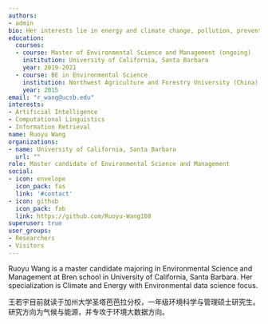 ```yaml
---
authors:
- admin
bio: Her interests lie in energy and climate change, pollution, prevention and remediation and applications of data science in environmental studies.
education:
  courses:
  - course: Master of Environmental Science and Management (ongoing)
    institution: University of California, Santa Barbara
    year: 2019-2021
  - course: BE in Environmental Science
    institution: Northwest Agriculture and Forestry University (China)
    year: 2015
email: "r_wang@ucsb.edu"
interests:
- Artificial Intelligence
- Computational Linguistics
- Information Retrieval
name: Ruoyu Wang
organizations:
- name: University of California, Santa Barbara
  url: ""
role: Master candidate of Environmental Science and Management
social:
- icon: envelope
  icon_pack: fas
  link: '#contact'
- icon: github
  icon_pack: fab
  link: https://github.com/Ruoyu-Wang108
superuser: true
user_groups:
- Researchers
- Visitors
---
```


Ruoyu Wang is a master candidate majoring in Environmental Science and Management at Bren school in University of California, Santa Barbara. Her specialization is Climate and Energy with Environmental data science focus.

王若宇目前就读于加州大学圣塔芭芭拉分校，一年级环境科学与管理硕士研究生。研究方向为气候与能源，并专攻于环境大数据方向。
